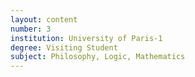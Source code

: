 ```yaml
---
layout: content
number: 3
institution: University of Paris-1 
degree: Visiting Student
subject: Philosophy, Logic, Mathematics
---
```


